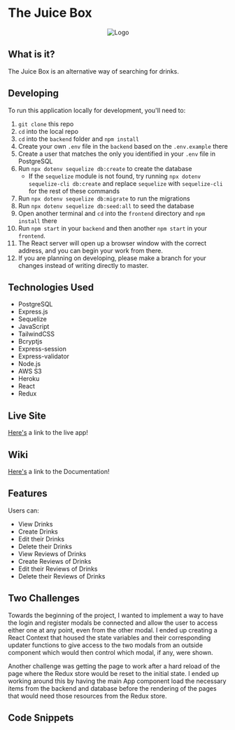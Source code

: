# The Juice Box

<p align="center">
    <img src="https://the-juice-box.s3.us-east-2.amazonaws.com/Logo1.png" alt="Logo" />
</p>

## What is it?

The Juice Box is an alternative way of searching for drinks.

## Developing

To run this application locally for development, you'll need to:

1. `git clone` this repo
2. `cd` into the local repo
3. `cd` into the `backend` folder and `npm install`
4. Create your own `.env` file in the `backend` based on the `.env.example` there
5. Create a user that matches the only you identified in your `.env` file in PostgreSQL
6. Run `npx dotenv sequelize db:create` to create the database
    * If the `sequelize` module is not found, try running `npx dotenv sequelize-cli db:create` and replace `sequelize` with `sequelize-cli` for the rest of these commands
7. Run `npx dotenv sequelize db:migrate` to run the migrations
8. Run `npx dotenv sequelize db:seed:all` to seed the database
9. Open another terminal and `cd` into the `frontend` directory and `npm install` there
10. Run `npm start` in your `backend` and then another `npm start` in your `frontend`.
11. The React server will open up a browser window with the correct address, and you can begin your work from there.
12. If you are planning on developing, please make a branch for your changes instead of writing directly to master.

## Technologies Used

* PostgreSQL
* Express.js
* Sequelize
* JavaScript
* TailwindCSS
* Bcryptjs
* Express-session
* Express-validator
* Node.js
* AWS S3
* Heroku
* React
* Redux

## Live Site

[Here's](http://thejuicebox.herokuapp.com/) a link to the live app!

## Wiki

[Here's](https://github.com/Lazytangent/TheJuiceBox/wiki) a link to the Documentation!

## Features

Users can:

* View Drinks
* Create Drinks
* Edit their Drinks
* Delete their Drinks
* View Reviews of Drinks
* Create Reviews of Drinks
* Edit their Reviews of Drinks
* Delete their Reviews of Drinks

## Two Challenges

Towards the beginning of the project, I wanted to implement a way to have the login and register modals be connected and allow the user to access either one at any point, even from the other modal.
I ended up creating a React Context that housed the state variables and their corresponding updater functions to give access to the two modals from an outside component which would then control which modal, if any, were shown.

Another challenge was getting the page to work after a hard reload of the page where the Redux store would be reset to the initial state. I ended up working around this by having the main App component load the necessary items
from the backend and database before the rendering of the pages that would need those resources from the Redux store.

## Code Snippets
